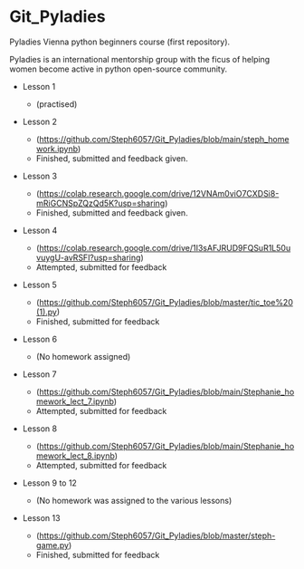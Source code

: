 # Git_Pyladies

Pyladies Vienna python beginners course (first repository).

Pyladies is an international mentorship group with the ficus of helping women become active in python open-source community.

* Lesson 1

  * (practised)

* Lesson 2

  * (https://github.com/Steph6057/Git_Pyladies/blob/main/steph_homework.ipynb)
   * Finished, submitted and feedback given.
   
* Lesson 3 

  * (https://colab.research.google.com/drive/12VNAm0viO7CXDSi8-mRiGCNSpZQzQd5K?usp=sharing)
  * Finished, submitted and feedback given.

* Lesson 4

  * (https://colab.research.google.com/drive/1I3sAFJRUD9FQSuR1L50uvuygU-avRSFl?usp=sharing)
  * Attempted, submitted for feedback

* Lesson 5

  * (https://github.com/Steph6057/Git_Pyladies/blob/master/tic_toe%20(1).py)
  * Finished, submitted for feedback

* Lesson 6

  * (No homework assigned)

* Lesson 7

  * (https://github.com/Steph6057/Git_Pyladies/blob/main/Stephanie_homework_lect_7.ipynb)
  * Attempted, submitted for feedback

* Lesson 8

  * (https://github.com/Steph6057/Git_Pyladies/blob/main/Stephanie_homework_lect_8.ipynb)
  * Attempted, submitted for feedback

* Lesson 9 to 12

  * (No homework was assigned to the various lessons)

* Lesson 13

  * (https://github.com/Steph6057/Git_Pyladies/blob/master/steph-game.py)
  * Finished, submitted for feedback







